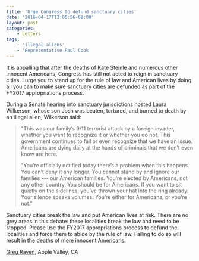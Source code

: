 ```yaml
---
title: 'Urge Congress to defund sanctuary cities'
date: '2016-04-17T13:05:56-08:00'
layout: post
categories:
    - Letters
tags:
    - 'illegal aliens'
    - 'Representative Paul Cook'
---
```


It is appalling that after the deaths of Kate Steinle and numerous other innocent Americans, Congress has still not acted to reign in sanctuary cities. I urge you to stand up for the rule of law and American lives by doing all you can to make sure sanctuary cities are defunded as part of the FY2017 appropriations process.

During a Senate hearing into sanctuary jurisdictions hosted Laura Wilkerson, whose son Josh was beaten, tortured, and burned to death by an illegal alien, Wilkerson said:

> "This was our family’s 9/11 terrorist attack by a foreign invader, whether you want to recognize it or whether you do not. This government continues to fail or even recognize that we have an issue. Americans are dying daily at the hands of criminals that we don’t even know are here.
> 
> "You’re officially notified today there’s a problem when this happens. You can’t deny it any longer. You cannot stand by and ignore our families --- our American families. You’re elected by Americans, not any other country. You should be for Americans. If you want to sit quietly on the sidelines, you’ve thrown your hat into the ring already. Your silence speaks volumes. You’re either for Americans, or you’re not."

Sanctuary cities break the law and put American lives at risk. There are no grey areas in this debate: these localities break the law and need to be stopped. Please use the FY2017 appropriations process to defund the localities and force them to abide by the rule of law. Failing to do so will result in the deaths of more innocent Americans.

[Greg Raven](https://www.gregraven.org/), Apple Valley, CA